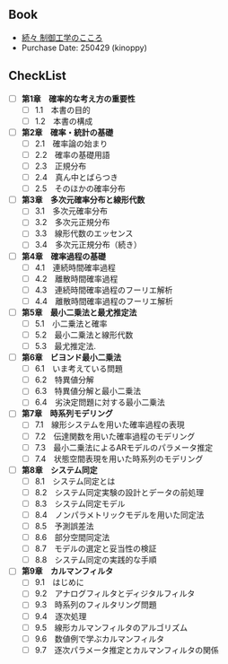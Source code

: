 ## Book
- [続々 制御工学のこころ](https://www.tdupress.jp/book/b662879.html)
- Purchase Date: 250429 (kinoppy)

## CheckList
- [ ] **第1章　確率的な考え方の重要性**
  - [ ] 1.1　本書の目的
  - [ ] 1.2　本書の構成

- [ ] **第2章　確率・統計の基礎**
  - [ ] 2.1　確率論の始まり
  - [ ] 2.2　確率の基礎用語
  - [ ] 2.3　正規分布
  - [ ] 2.4　真ん中とばらつき
  - [ ] 2.5　そのほかの確率分布

- [ ] **第3章　多次元確率分布と線形代数**
  - [ ] 3.1　多次元確率分布
  - [ ] 3.2　多次元正規分布
  - [ ] 3.3　線形代数のエッセンス
  - [ ] 3.4　多次元正規分布（続き）

- [ ] **第4章　確率過程の基礎**
  - [ ] 4.1　連続時間確率過程
  - [ ] 4.2　離散時間確率過程
  - [ ] 4.3　連続時間確率過程のフーリエ解析
  - [ ] 4.4　離散時間確率過程のフーリエ解析

- [ ] **第5章　最小二乗法と最尤推定法**
  - [ ] 5.1　小二乗法と確率
  - [ ] 5.2　最小二乗法と線形代数
  - [ ] 5.3　最尤推定法.

- [ ] **第6章　ビヨンド最小二乗法**
  - [ ] 6.1　いま考えている問題
  - [ ] 6.2　特異値分解
  - [ ] 6.3　特異値分解と最小二乗法
  - [ ] 6.4　劣決定問題に対する最小二乗法

- [ ] **第7章　時系列モデリング**
  - [ ] 7.1　線形システムを用いた確率過程の表現
  - [ ] 7.2　伝達関数を用いた確率過程のモデリング
  - [ ] 7.3　最小二乗法によるARモデルのパラメータ推定
  - [ ] 7.4　状態空間表現を用いた時系列のモデリング

- [ ] **第8章　システム同定**
  - [ ] 8.1　システム同定とは
  - [ ] 8.2　システム同定実験の設計とデータの前処理
  - [ ] 8.3　システム同定モデル
  - [ ] 8.4　ノンパラメトリックモデルを用いた同定法
  - [ ] 8.5　予測誤差法
  - [ ] 8.6　部分空間同定法
  - [ ] 8.7　モデルの選定と妥当性の検証
  - [ ] 8.8　システム同定の実践的な手順

- [ ] **第9章　カルマンフィルタ**
  - [ ] 9.1　はじめに
  - [ ] 9.2　アナログフィルタとディジタルフィルタ
  - [ ] 9.3　時系列のフィルタリング問題
  - [ ] 9.4　逐次処理
  - [ ] 9.5　線形カルマンフィルタのアルゴリズム
  - [ ] 9.6　数値例で学ぶカルマンフィルタ
  - [ ] 9.7　逐次パラメータ推定とカルマンフィルタの関係